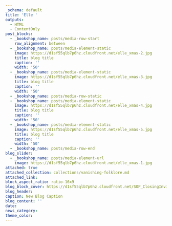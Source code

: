 ```yaml
---
_schema: default
title: 'Elle '
outputs:
  - HTML
  - ContentOnly
post_blocks:
  - _bookshop_name: posts/media-row-start
    row_alignment: between
  - _bookshop_name: posts/media-element-static
    image: https://d1sf55qlb7p6hz.cloudfront.net/elle_xmas-2.jpg
    title: blog title
    caption: ''
    width: '50'
  - _bookshop_name: posts/media-element-static
    image: https://d1sf55qlb7p6hz.cloudfront.net/elle_xmas-3.jpg
    title: blog title
    caption: ''
    width: '50'
  - _bookshop_name: posts/media-row-static
  - _bookshop_name: posts/media-element-static
    image: https://d1sf55qlb7p6hz.cloudfront.net/elle_xmas-4.jpg
    title: blog title
    caption: ''
    width: '50'
  - _bookshop_name: posts/media-element-static
    image: https://d1sf55qlb7p6hz.cloudfront.net/elle_xmas-5.jpg
    title: blog title
    caption: ''
    width: '50'
  - _bookshop_name: posts/media-row-end
blog_slider:
  - _bookshop_name: posts/media-element-url
    image: https://d1sf55qlb7p6hz.cloudfront.net/elle_xmas-1.jpg
attached: true
attached_collection: collections/vanishing-folklore.md
attached_link:
block_aspect_ratio: ratio-16x9
blog_block_cover: https://d1sf55qlb7p6hz.cloudfront.net/SOP_ClosingInvite.jpg
blog_header:
caption: New Blog Caption
blog_content: ''
date:
news_category:
theme_color:
---
```


